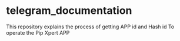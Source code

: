 # telegram_documentation
This repository explains the process of getting APP id and Hash id To operate the Pip Xpert APP
